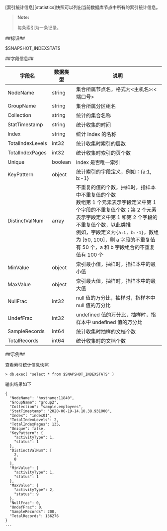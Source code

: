
[索引统计信息][statistics]快照可以列出当前数据库节点中所有的索引统计信息。

>**Note:**
>
> 每条索引为一条记录。

##标识##

$SNAPSHOT_INDEXSTATS

##字段信息##

| 字段名          | 数据类型 | 说明 |
| --------------- | -------- | ---- |
| NodeName        | string   | 集合所属节点名，格式为<主机名>:<端口号> |
| GroupName       | string   | 集合所属分区组名 |
| Collection      | string   | 统计的集合名称 |
| StatTimestamp   | string   | 统计收集的时间 |
| Index           | string   | 统计 Index 的名称 |
| TotalIndexLevels| int32    | 统计收集时索引的层数 |
| TotalIndexPages | int32    | 统计收集时索引的页个数 |
| Unique          | boolean  | Index 是否唯一索引 |
| KeyPattern      | object   | 统计索引的字段定义，例如：{a:1, b:-1} |
| DistinctValNum  | array    | 不重复的值的个数，抽样时，指样本中不重复值的个数<br>数组第 1 个元素表示字段定义中第 1 个字段的不重复值个数；第 2 个元素表示字段定义中第 1 和第 2 个字段的不重复值个数，以此类推<br>例如，字段定义为`{a:1, b:-1}`，数组为 [50, 100]，则 a 字段的不重复值有 50 个，a 和 b 字段组合的不重复值有 100 个|
| MinValue        | object   | 索引最小值，抽样时，指样本中的最小值 |
| MaxValue        | object   | 索引最大值，抽样时，指样本中的最大值 |
| NullFrac        | int32    | null 值的万分比，抽样时，指样本中 null 值的万分比 |
| UndefFrac       | int32    | undefined 值的万分比，抽样时，指样本中 undefined 值的万分比 |
| SampleRecords   | int64    | 统计收集时抽样的文档个数 |
| TotalRecords    | int64    | 统计收集时的文档个数 |

##示例##

查看索引统计信息快照

```lang-javascript
> db.exec( "select * from $SNAPSHOT_INDEXSTATS" )
```

输出结果如下

```lang-json
{
  "NodeName": "hostname:11840",
  "GroupName": "group2",
  "Collection": "sample.employees",
  "StatTimestamp": "2020-06-19-14.10.38.931000",
  "Index": "index01",
  "TotalIndexLevels": 2,
  "TotalIndexPages": 135,
  "Unique": false,
  "KeyPattern": {
    "activityType": 1,
    "status": 1
  },
  "DistinctValNum": [
    2,
    8
  ],
  "MinValue": {
    "activityType": 1,
    "status": 1
  },
  "MaxValue": {
    "activityType": 2,
    "status": 9
  },
  "NullFrac": 0,
  "UndefFrac": 0,
  "SampleRecords": 200,
  "TotalRecords": 136276
}
...
```


[^_^]:
    本文使用的所有引用及链接
[statistics]:manual/Distributed_Engine/Maintainance/Access_Plan/statistics.md
